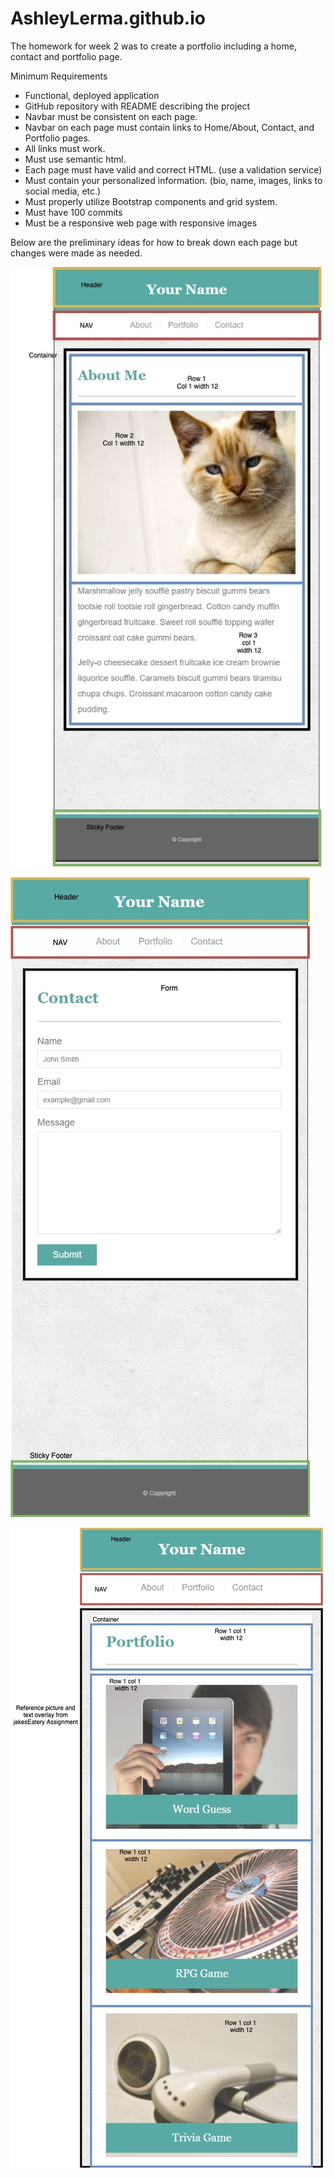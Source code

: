 # AshleyLerma.github.io

The homework for week 2 was to create a portfolio including a home, contact and portfolio page.

Minimum Requirements

- Functional, deployed application
- GitHub repository with README describing the project
- Navbar must be consistent on each page.
- Navbar on each page must contain links to Home/About, Contact, and Portfolio pages.
- All links must work.
- Must use semantic html.
- Each page must have valid and correct HTML. (use a validation service)
- Must contain your personalized information. (bio, name, images, links to social media, etc.)
- Must properly utilize Bootstrap components and grid system.
- Must have 100 commits
- Must be a responsive web page with responsive images

Below are the preliminary ideas for how to break down each page but changes were made as needed.

![](outlines/indexDiagram.jpg)

![](outlines/contactDiagram.jpg)

![](outlines/portfolioDiagram.jpg)
